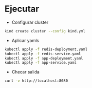 # Ejecutar

* Configurar cluster

```bash
kind create cluster --config kind.yml
```

* Aplicar yamls

```bash
kubectl apply -f redis-deployment.yaml
kubectl apply -f redis-service.yaml
kubectl apply -f app-deployment.yaml
kubectl apply -f app-service.yaml
```

* Checar salida

```bash
curl -v http://localhost:8080
```